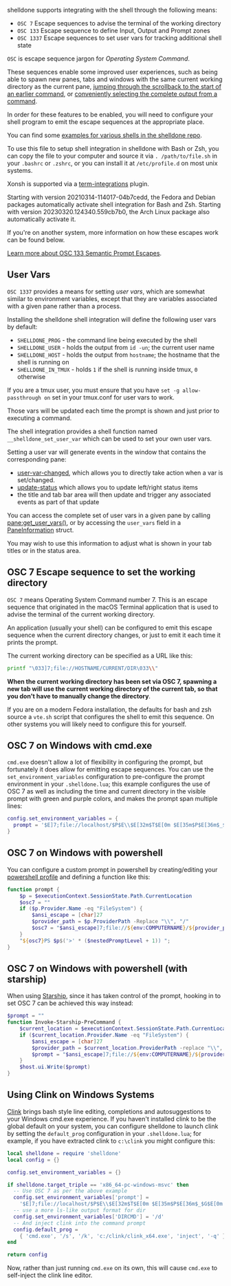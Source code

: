 shelldone supports integrating with the shell through the following means:

* `OSC 7` Escape sequences to advise the terminal of the working directory
* `OSC 133` Escape sequence to define Input, Output and Prompt zones
* `OSC 1337` Escape sequences to set user vars for tracking additional shell state

`OSC` is escape sequence jargon for *Operating System Command*.

These sequences enable some improved user experiences, such as being able
to spawn new panes, tabs and windows with the same current working directory
as the current pane, [jumping through the scrollback to the start of an earlier command](config/lua/keyassignment/ScrollToPrompt.md),
or [conveniently selecting the complete output from a command](config/lua/keyassignment/SelectTextAtMouseCursor.md).

In order for these features to be enabled, you will need to configure your
shell program to emit the escape sequences at the appropriate place.

You can find some [examples for various shells in the shelldone
repo](https://github.com/shelldone/shelldone/tree/main/assets/shell-integration).

To use this file to setup shell integration in shelldone with Bash or Zsh, you can
copy the file to your computer and source it via `. /path/to/file.sh` in your `.bashrc`
or `.zshrc`, or you can install it at `/etc/profile.d` on most unix systems.

Xonsh is supported via a [term-integrations](https://github.com/jnoortheen/xontrib-term-integrations) plugin.

Starting with version 20210314-114017-04b7cedd, the Fedora and Debian packages
automatically activate shell integration for Bash and Zsh.
Starting with version 20230320.124340.559cb7b0, the Arch Linux package
also automatically activate it.

If you're on another system, more information on how these escapes work
can be found below.

[Learn more about OSC 133 Semantic Prompt Escapes](https://gitlab.freedesktop.org/Per_Bothner/specifications/blob/master/proposals/semantic-prompts.md).

## User Vars

`OSC 1337` provides a means for setting *user vars*, which are somewhat similar
to environment variables, except that they are variables associated with a
given pane rather than a process.

Installing the shelldone shell integration will define the following user vars
by default:

* `SHELLDONE_PROG` - the command line being executed by the shell
* `SHELLDONE_USER` - holds the output from `id -un`; the current user name
* `SHELLDONE_HOST` - holds the output from `hostname`; the hostname that the shell is running on
* `SHELLDONE_IN_TMUX` - holds `1` if the shell is running inside tmux, `0` otherwise

If you are a tmux user, you must ensure that you have `set -g allow-passthrough on` set
in your tmux.conf for user vars to work.

Those vars will be updated each time the prompt is shown and just prior to executing a command.

The shell integration provides a shell function named `__shelldone_set_user_var` which can be
used to set your own user vars.

Setting a user var will generate events in the window that contains
the corresponding pane:

* [user-var-changed](config/lua/window-events/user-var-changed.md), which
  allows you to directly take action when a var is set/changed.
* [update-status](config/lua/window-events/update-status.md) which allows you to update left/right status items
* the title and tab bar area will then update and trigger any associated events as part of that update

You can access the complete set of user vars in a given pane by calling
[pane:get_user_vars()](config/lua/pane/get_user_vars.md), or by accessing
the `user_vars` field in a [PaneInformation](config/lua/PaneInformation.md)
struct.

You may wish to use this information to adjust what is shown in your tab titles
or in the status area.

## OSC 7 Escape sequence to set the working directory

`OSC 7` means Operating System Command number 7.  This is an escape sequence
that originated in the macOS Terminal application that is used to advise the
terminal of the current working directory.

An application (usually your shell) can be configured to emit this escape
sequence when the current directory changes, or just to emit it each time
it prints the prompt.

The current working directory can be specified as a URL like this:

```bash
printf "\033]7;file://HOSTNAME/CURRENT/DIR\033\\"
```

**When the current working directory has been set via OSC 7, spawning
a new tab will use the current working directory of the current tab,
so that you don't have to manually change the directory**.

If you are on a modern Fedora installation, the defaults for bash and
zsh source a `vte.sh` script that configures the shell to emit this
sequence.  On other systems you will likely need to configure this
for yourself.

## OSC 7 on Windows with cmd.exe

`cmd.exe` doesn't allow a lot of flexibility in configuring the prompt,
but fortunately it does allow for emitting escape sequences.  You
can use the `set_environment_variables` configuration to pre-configure
the prompt environment in your `.shelldone.lua`; this example configures
the use of OSC 7 as well as including the time and current directory in
the visible prompt with green and purple colors, and makes the prompt
span multiple lines:

```lua
config.set_environment_variables = {
  prompt = '$E]7;file://localhost/$P$E\\$E[32m$T$E[0m $E[35m$P$E[36m$_$G$E[0m ',
}
```

## OSC 7 on Windows with powershell

You can configure a custom prompt in powershell by creating/editing your
[powershell profile](https://docs.microsoft.com/en-us/powershell/module/microsoft.powershell.core/about/about_profiles?view=powershell-7.1)
and defining a function like this:

```powershell
function prompt {
    $p = $executionContext.SessionState.Path.CurrentLocation
    $osc7 = ""
    if ($p.Provider.Name -eq "FileSystem") {
        $ansi_escape = [char]27
        $provider_path = $p.ProviderPath -Replace "\\", "/"
        $osc7 = "$ansi_escape]7;file://${env:COMPUTERNAME}/${provider_path}${ansi_escape}\"
    }
    "${osc7}PS $p$('>' * ($nestedPromptLevel + 1)) ";
}
```

## OSC 7 on Windows with powershell (with starship)

When using [Starship](https://starship.rs/), since it has taken control of the prompt, hooking in to set
OSC 7 can be achieved this way instead:

```powershell
$prompt = ""
function Invoke-Starship-PreCommand {
    $current_location = $executionContext.SessionState.Path.CurrentLocation
    if ($current_location.Provider.Name -eq "FileSystem") {
        $ansi_escape = [char]27
        $provider_path = $current_location.ProviderPath -replace "\\", "/"
        $prompt = "$ansi_escape]7;file://${env:COMPUTERNAME}/${provider_path}$ansi_escape\"
    }
    $host.ui.Write($prompt)
}
```

## Using Clink on Windows Systems

[Clink](https://github.com/chrisant996/clink) brings bash style line editing,
completions and autosuggestions to your Windows cmd.exe experience. If you
haven't installed clink to be the global default on your system, you can
configure shelldone to launch clink by setting the `default_prog` configuration
in your `.shelldone.lua`; for example, if you have extracted clink to `c:\clink`
you might configure this:

```lua
local shelldone = require 'shelldone'
local config = {}

config.set_environment_variables = {}

if shelldone.target_triple == 'x86_64-pc-windows-msvc' then
  -- Use OSC 7 as per the above example
  config.set_environment_variables['prompt'] =
    '$E]7;file://localhost/$P$E\\$E[32m$T$E[0m $E[35m$P$E[36m$_$G$E[0m '
  -- use a more ls-like output format for dir
  config.set_environment_variables['DIRCMD'] = '/d'
  -- And inject clink into the command prompt
  config.default_prog =
    { 'cmd.exe', '/s', '/k', 'c:/clink/clink_x64.exe', 'inject', '-q' }
end

return config
```

Now, rather than just running `cmd.exe` on its own, this will cause `cmd.exe`
to self-inject the clink line editor.
